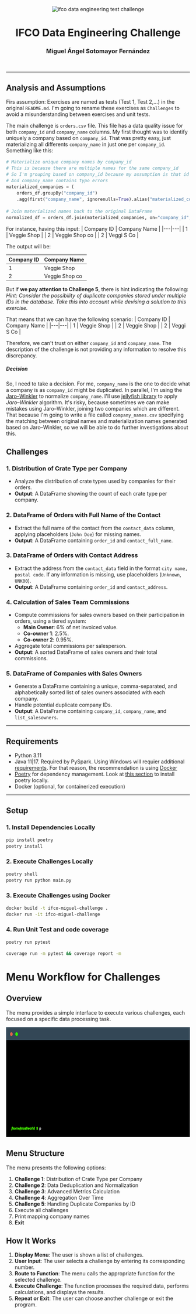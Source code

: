 <br />
<br />

<p align="center">
  <img src=".images/video-call.png" alt="ifco data engineering test challenge" width="80" height="80">
</p>


<h1 align="center">
  <b>
    IFCO Data Engineering Challenge
  </b>
</h1>

<h3 align="center">
  <b>
    Miguel Ángel Sotomayor Fernández
  </b>
</h3>

<br />

---

## **Analysis and Assumptions**

Firs assumption: Exercises are named as tests (Test 1, Test 2,...) in the original `README.md`. I'm going to rename these exercises as `Challenges` to avoid a misunderstanding between exercises and unit tests.

The main challenge is `orders.csv` file. This file has a data quality issue for both `company_id` and `company_name` columns.
My first thought was to identify uniquely a company based on `company_id`. That was pretty easy, just materializing all differents `company_name` in just one per `company_id`. Something like this:

```python
# Materialize unique company names by company_id
# This is because there are multiple names for the same company_id
# So I'm grouping based on company_id because my assumption is that id is correct
# And company_name contains typo errors
materialized_companies = (
    orders_df.groupBy("company_id")
    .agg(first("company_name", ignorenulls=True).alias("materialized_company_name"))

# Join materialized names back to the original DataFrame
normalized_df = orders_df.join(materialized_companies, on="company_id", how="inner")
```

For instance, having this input:
| Company ID | Company Name  |
|---|---|
| 1  | Veggie Shop  |
| 2  | Veggie Shop co  |
| 2  | Veggi S Co  |

The output will be:

| Company ID | Company Name  |
|---|---|
| 1  | Veggie Shop  |
| 2  | Veggie Shop co  |


But if **we pay attention to Challenge 5**, there is hint indicating the following:
*Hint: Consider the possibility of duplicate companies stored under multiple IDs in the database. Take this into account while devising a solution to this exercise.*

That means that we can have the following scenario:
| Company ID | Company Name  |
|---|---|
| 1  | Veggie Shop  |
| 2  | Veggie Shop  |
| 2  | Veggi S Co  |

Therefore, we can't trust on either `company_id` and `company_name`. The description of the challenge is not providing any information to resolve this discrepancy.

##### Decision
So, I need to take a decision. For me, `company_name` is the one to decide what a company is as `company_id` might be duplicated. In parallel, I'm using the [Jaro–Winkler](https://en.wikipedia.org/wiki/Jaro%E2%80%93Winkler_distance) to normalize `company_name`. I'll use [jellyfish library](https://pypi.org/project/jellyfish/) to apply *Jaro–Winkler* algorithm.
It's risky, because sometimes we can make mistakes using Jaro–Winkler, joining two companies which are different. That because I'm going to write a file called `company_names.csv` specifying the matching between original names and materialization names generated based on Jaro–Winkler, so we will be able to do further investigations about this.


## **Challenges**

### 1. **Distribution of Crate Type per Company**
   - Analyze the distribution of crate types used by companies for their orders.
   - **Output**: A DataFrame showing the count of each crate type per company.

### 2. **DataFrame of Orders with Full Name of the Contact**
   - Extract the full name of the contact from the `contact_data` column, applying placeholders (`John Doe`) for missing names.
   - **Output**: A DataFrame containing `order_id` and `contact_full_name`.

### 3. **DataFrame of Orders with Contact Address**
   - Extract the address from the `contact_data` field in the format `city name, postal code`. If any information is missing, use placeholders (`Unknown`, `UNK00`).
   - **Output**: A DataFrame containing `order_id` and `contact_address`.

### 4. **Calculation of Sales Team Commissions**
   - Compute commissions for sales owners based on their participation in orders, using a tiered system:
     - **Main Owner**: 6% of net invoiced value.
     - **Co-owner 1**: 2.5%.
     - **Co-owner 2**: 0.95%.
   - Aggregate total commissions per salesperson.
   - **Output**: A sorted DataFrame of sales owners and their total commissions.

### 5. **DataFrame of Companies with Sales Owners**
   - Generate a DataFrame containing a unique, comma-separated, and alphabetically sorted list of sales owners associated with each company.
   - Handle potential duplicate company IDs.
   - **Output**: A DataFrame containing `company_id`, `company_name`, and `list_salesowners`.

---

## **Requirements**

- Python 3.11
- Java 11|17. Required by PySpark. Using Windows will requier additional [requirements](https://medium.com/analytics-vidhya/installing-and-using-pyspark-on-windows-machine-59c2d64af76e). For that reason, the recommendation is using [Docker](#3-execute-challenges-using-docker)
- [Poetry](https://python-poetry.org/) for dependency management. Look at [this section](#1-install-dependencies-locally) to install poetry locally.
- Docker (optional, for containerized execution)

---

## **Setup**

### **1. Install Dependencies Locally**
```bash
pip install poetry
poetry install
```

### **2. Execute Challenges Locally**
```bash
poetry shell
poetry run python main.py
```

### **3. Execute Challenges using Docker**
```bash
docker build -t ifco-miguel-challenge .
docker run -it ifco-miguel-challenge
```

### **4. Run Unit Test and code coverage**
```bash
poetry run pytest
```

```bash
coverage run -m pytest && coverage report -m
```

# Menu Workflow for Challenges

## Overview
The menu provides a simple interface to execute various challenges, each focused on a specific data processing task.

<p align="center">
  <img src=".images/terminal.gif" alt="Execution Example" width="700" height="300">
</p>

## Menu Structure
The menu presents the following options:
1. **Challenge 1**: Distribution of Crate Type per Company
2. **Challenge 2**: Data Deduplication and Normalization
3. **Challenge 3**: Advanced Metrics Calculation
4. **Challenge 4**: Aggregation Over Time
5. **Challenge 5**: Handling Duplicate Companies by ID
6. Execute all challenges
7. Print mapping company names
0. **Exit**

## How It Works
1. **Display Menu**: The user is shown a list of challenges.
2. **User Input**: The user selects a challenge by entering its corresponding number.
3. **Route to Function**: The menu calls the appropriate function for the selected challenge.
4. **Execute Challenge**: The function processes the required data, performs calculations, and displays the results.
5. **Repeat or Exit**: The user can choose another challenge or exit the program.

